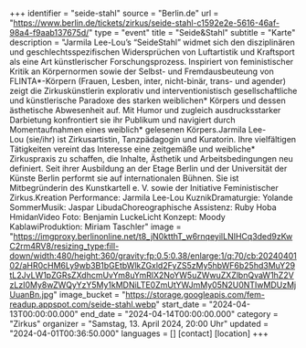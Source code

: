 +++
identifier = "seide-stahl"
source = "Berlin.de"
url = "https://www.berlin.de/tickets/zirkus/seide-stahl-c1592e2e-5616-46af-98a4-f9aab137675d/"
type = "event"
title = "Seide&Stahl"
subtitle = "Karte"
description = "Jarmila Lee-Lou’s “SeideStahl” widmet sich den disziplinären und geschlechtsspezifischen Widersprüchen von Luftartistik und Kraftsport als eine Art künstlerischer Forschungsprozess. Inspiriert von feministischer Kritik an Körpernormen sowie der Selbst- und Fremdausbeuteung von FLINTA*-Körpern (Frauen, Lesben, inter, nicht-binär, trans- und agender) zeigt die Zirkuskünstlerin explorativ und interventionistisch gesellschaftliche und künstlerische Paradoxe des starken weiblichen* Körpers und dessen ästhetische Abwesenheit auf. Mit Humor und zugleich ausdrucksstarker Darbietung konfrontiert sie ihr Publikum und navigiert durch Momentaufnahmen eines weiblich* gelesenen Körpers.Jarmila Lee-Lou (sie/ihr) ist Zirkusartistin, Tanzpädagogin und Kuratorin. Ihre vielfältigen Tätigkeiten vereint das Interesse eine zeitgemäße und weibliche* Zirkuspraxis zu schaffen, die Inhalte, Ästhetik und Arbeitsbedingungen neu definiert. Seit ihrer Ausbildung an der Etage Berlin und der Universität der Künste Berlin performt sie auf internationalen Bühnen. Sie ist Mitbegründerin des Kunstkartell e. V. sowie der Initiative Feministischer Zirkus.Kreation  Performance: Jarmila Lee-Lou KuznikDramaturgie: Yolande SommerMusik: Jaspar LibudaChoreographische Assistenz: Ruby  Hoba HmidanVideo  Foto: Benjamin LuckeLicht Konzept: Moody KablawiProduktion: Miriam Taschler"
image = "https://imgproxy.berlinonline.net/t8_jN0ktthT_w6rnqeyilLNIHCq3ded9zKwC2rm4RV8/resizing_type:fill-down/width:480/height:360/gravity:fp:0.5:0.38/enlarge:1/q:70/cb:2024040102/aHR0cHM6Ly9wb3B1bGEtbWlkZGxld2FyZS5zMy5hbWF6b25hd3MuY29tL2JvLW1pZGRsZXdhcmUvYm8uYmRlX2NoYW5uZWwuZXZlbnQvaW1hZ2VzLzI0My8wZWQyYzY5My1kMDNiLTE0ZmUtYWJmMy05N2U0NTIwMDUzMjUuanBn.jpg"
image_bucket = "https://storage.googleapis.com/fem-readup.appspot.com/seide-stahl.webp"
start_date = "2024-04-13T00:00:00.000"
end_date = "2024-04-14T00:00:00.000"
category = "Zirkus"
organizer = "Samstag, 13. April 2024, 20:00 Uhr"
updated = "2024-04-01T00:36:50.000"
languages = []
[contact]
[location]
+++